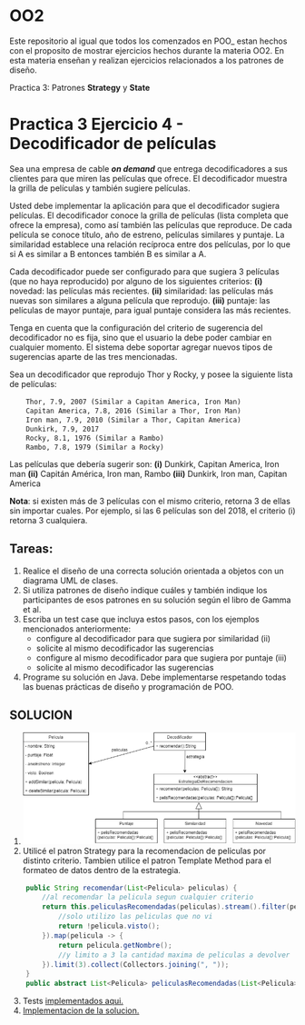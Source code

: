 # OO2

Este repositorio al igual que todos los comenzados en POO_ estan hechos con el proposito de mostrar 
ejercicios hechos durante la materia OO2.
En esta materia enseñan y realizan ejercicios relacionados a los patrones de diseño.

Practica 3: Patrones **Strategy** y **State**

# Practica 3 Ejercicio 4 - Decodificador de películas 

Sea una empresa de cable **_on demand_** que entrega decodificadores a sus clientes para que miren las películas que ofrece. El decodificador muestra la grilla de películas y también sugiere películas. 

Usted debe implementar la aplicación para que el decodificador sugiera películas. El decodificador conoce la grilla de películas (lista completa que ofrece la empresa), como así también las películas que reproduce. De cada película se conoce título, año de estreno, películas similares y puntaje. La similaridad establece una relación recíproca entre dos películas, por lo que si A es similar a B entonces también B es similar a A. 

Cada decodificador puede ser configurado para que sugiera 3 películas (que no haya reproducido) por alguno de los siguientes criterios:
    **(i)** novedad: las películas más recientes. 
    **(ii)** similaridad: las películas más nuevas son similares a alguna película que reprodujo.
    **(iii)** puntaje: las películas de mayor puntaje, para igual puntaje considera las más recientes.

Tenga en cuenta que la configuración del criterio de sugerencia del decodificador no es fija, sino que el usuario la debe poder cambiar en cualquier momento. El sistema debe soportar agregar nuevos tipos de sugerencias aparte de las tres mencionadas.

Sea un decodificador que reprodujo Thor y Rocky, y posee la siguiente lista de películas:
```
    Thor, 7.9, 2007 (Similar a Capitan America, Iron Man)
    Capitan America, 7.8, 2016 (Similar a Thor, Iron Man)
    Iron man, 7.9, 2010 (Similar a Thor, Capitan America)
    Dunkirk, 7.9, 2017
    Rocky, 8.1, 1976 (Similar a Rambo)
    Rambo, 7.8, 1979 (Similar a Rocky)
```

Las películas que debería sugerir son:
    **(i)** Dunkirk, Capitan America,  Iron man
    **(ii)** Capitán América,  Iron man, Rambo
    **(iii)** Dunkirk, Iron man, Capitan America

**Nota**: si existen más de 3 películas con el mismo criterio, retorna 3 de ellas sin importar cuales. Por ejemplo, si las 6 películas son del 2018,  el criterio (i) retorna 3 cualquiera. 

## Tareas:
1. Realice el diseño de una correcta solución orientada a objetos con un diagrama UML de clases.
2. Si utiliza patrones de diseño indique cuáles y también indique los participantes de esos patrones en su solución según el libro de Gamma et al.
3. Escriba un test case que incluya estos pasos, con los ejemplos mencionados anteriormente:
    - configure al decodificador para que sugiera por similaridad (ii)
    - solicite al mismo decodificador las sugerencias
    - configure al mismo decodificador para que sugiera por puntaje (iii)
    - solicite al mismo decodificador las sugerencias
4. Programe su solución en Java. Debe implementarse respetando todas las buenas prácticas de diseño y programación de POO.

## SOLUCION

1. ![UML](/DecodificadorUML.png)
2. Utilicé el patron Strategy para la recomendacion de peliculas por distinto criterio. Tambien utilice el patron Template Method para el formateo de datos dentro de la estrategia. 
```java
    public String recomendar(List<Pelicula> peliculas) {
        //al recomendar la pelicula segun cualquier criterio
		return this.peliculasRecomendadas(peliculas).stream().filter(pelicula -> { 
            //solo utilizo las peliculas que no vi
			return !pelicula.visto();
		}).map(pelicula -> {
			return pelicula.getNombre();
            //y limito a 3 la cantidad maxima de peliculas a devolver
		}).limit(3).collect(Collectors.joining(", "));
	}
	public abstract List<Pelicula> peliculasRecomendadas(List<Pelicula> peliculas);
```
3. Tests [implementados aqui.](/test/java/ar/edu/unlp/info/oo2/practica3_ejercicio4/)
4. [Implementacion de la solucion.](/main/java/ar/edu/unlp/info/oo2/practica3_ejercicio4/)